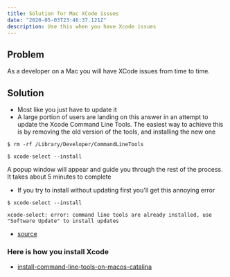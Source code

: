 ```yaml
---
title: Solution for Mac XCode issues
date: "2020-05-03T23:46:37.121Z"
description: Use this when you have Xcode issues
---
```


## Problem
As a developer on a Mac you will have XCode issues from time to time.

## Solution
* Most like you just have to update it
* A large portion of users are landing on this answer in an attempt to update the Xcode Command Line Tools. The easiest way to achieve this is by removing the old version of the tools, and installing the new one

`$ rm -rf /Library/Developer/CommandLineTools`

`$ xcode-select --install`

A popup window will appear and guide you through the rest of the process. It takes about 5 minutes to complete

* If you try to install without updating first you'll get this annoying error

```
$ xcode-select --install

xcode-select: error: command line tools are already installed, use "Software Update" to install updates
```

* [source](https://stackoverflow.com/questions/34617452/how-to-update-xcode-from-command-line)

### Here is how you install Xcode
* [install-command-line-tools-on-macos-catalina](https://medium.com/flawless-app-stories/install-command-line-tools-on-macos-catalina-anansewaa-com-6f8c63120fd8)


